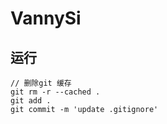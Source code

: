 # VannySi

## 运行

```
// 删除git 缓存
git rm -r --cached .
git add .
git commit -m 'update .gitignore'
```

